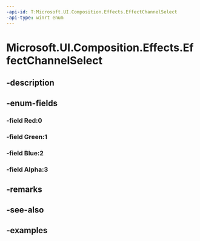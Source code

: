 ```yaml
---
-api-id: T:Microsoft.UI.Composition.Effects.EffectChannelSelect
-api-type: winrt enum
---
```


<!-- Enumeration syntax.
public enum EffectChannelSelect : int 
-->

# Microsoft.UI.Composition.Effects.EffectChannelSelect

## -description

## -enum-fields
### -field Red:0

### -field Green:1

### -field Blue:2

### -field Alpha:3

## -remarks

## -see-also

## -examples

